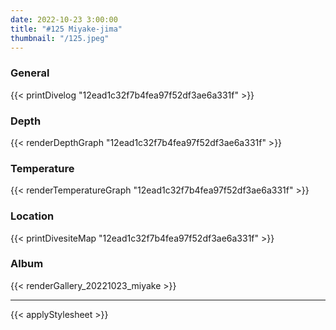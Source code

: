 ```yaml
---
date: 2022-10-23 3:00:00
title: "#125 Miyake-jima"
thumbnail: "/125.jpeg"
---
```


### General

{{< printDivelog "12ead1c32f7b4fea97f52df3ae6a331f" >}}

### Depth

{{< renderDepthGraph "12ead1c32f7b4fea97f52df3ae6a331f" >}}

### Temperature

{{< renderTemperatureGraph "12ead1c32f7b4fea97f52df3ae6a331f" >}}

### Location

{{< printDivesiteMap "12ead1c32f7b4fea97f52df3ae6a331f" >}}

### Album

{{< renderGallery_20221023_miyake >}}

---

{{< applyStylesheet >}}
